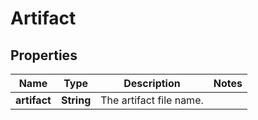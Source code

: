 # Artifact

## Properties

Name | Type | Description | Notes
------------ | ------------- | ------------- | -------------
**artifact** | **String** | The artifact file name. |
